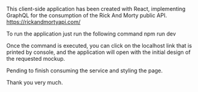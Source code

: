 This client-side application has been created with React, implementing GraphQL for the consumption of the Rick And Morty public API.
https://rickandmortyapi.com/

To run the application just run the following command
npm run dev

Once the command is executed, you can click on the localhost link that is printed by console, and the application will open with the initial design of the requested mockup.

Pending to finish consuming the service and styling the page.

Thank you very much.
